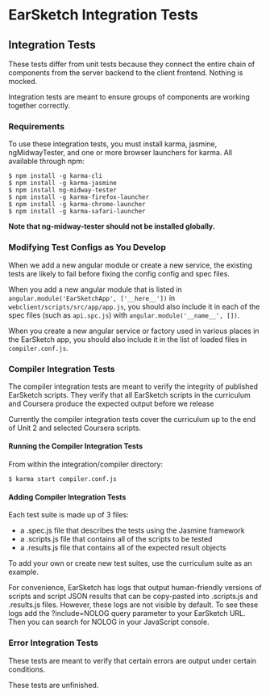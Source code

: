 # EarSketch Integration Tests

## Integration Tests

These tests differ from unit tests because they connect the entire chain of components from the server backend to the client frontend. Nothing is mocked.

Integration tests are meant to ensure groups of components are working together
correctly.

### Requirements

To use these integration tests, you must install karma, jasmine, ngMidwayTester, and one or more browser launchers for karma. All available through npm:

    $ npm install -g karma-cli
    $ npm install -g karma-jasmine
    $ npm install ng-midway-tester
    $ npm install -g karma-firefox-launcher
    $ npm install -g karma-chrome-launcher
    $ npm install -g karma-safari-launcher

**Note that ng-midway-tester should not be installed globally.**

### Modifying Test Configs as You Develop

When we add a new angular module or create a new service, the existing tests are likely to fail before fixing the config config and spec files.

When you add a new angular module that is listed in `angular.module('EarSketchApp', ['__here__'])` in `webclient/scripts/src/app/app.js`, you should also include it in each of the spec files (such as `api.spc.js`) with `angular.module('__name__', [])`.

When you create a new angular service or factory used in various places in the EarSketch app, you should also include it in the list of loaded files in `compiler.conf.js`. 


### Compiler Integration Tests

The compiler integration tests are meant to verify the integrity of published EarSketch scripts. They verify that all EarSketch scripts in the curriculum and Coursera produce the expected output before we release 

Currently the compiler integration tests cover the curriculum up to the end of Unit 2 and selected Coursera scripts.


#### Running the Compiler Integration Tests

From within the integration/compiler directory:

    $ karma start compiler.conf.js

#### Adding Compiler Integration Tests

Each test suite is made up of 3 files:

- a .spec.js file that describes the tests using the Jasmine framework
- a .scripts.js file that contains all of the scripts to be tested
- a .results.js file that contains all of the expected result objects

To add your own or create new test suites, use the curriculum suite as an example.

For convenience, EarSketch has logs that output human-friendly versions of scripts and script JSON results that can be copy-pasted into .scripts.js and .results.js files. However, these logs are not visible by default. To see these logs add the ?include=NOLOG query parameter to your EarSketch URL. Then you can search for NOLOG in your JavaScript console.

### Error Integration Tests

These tests are meant to verify that certain errors are output under certain conditions.

These tests are unfinished.



